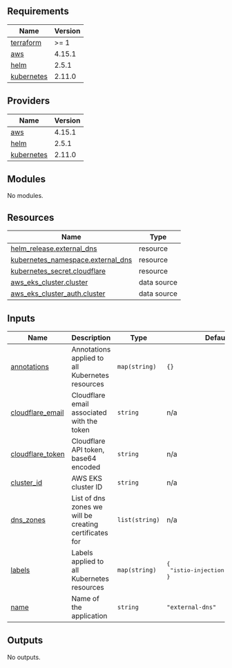 ## Requirements

| Name | Version |
|------|---------|
| <a name="requirement_terraform"></a> [terraform](#requirement\_terraform) | >= 1 |
| <a name="requirement_aws"></a> [aws](#requirement\_aws) | 4.15.1 |
| <a name="requirement_helm"></a> [helm](#requirement\_helm) | 2.5.1 |
| <a name="requirement_kubernetes"></a> [kubernetes](#requirement\_kubernetes) | 2.11.0 |

## Providers

| Name | Version |
|------|---------|
| <a name="provider_aws"></a> [aws](#provider\_aws) | 4.15.1 |
| <a name="provider_helm"></a> [helm](#provider\_helm) | 2.5.1 |
| <a name="provider_kubernetes"></a> [kubernetes](#provider\_kubernetes) | 2.11.0 |

## Modules

No modules.

## Resources

| Name | Type |
|------|------|
| [helm_release.external_dns](https://registry.terraform.io/providers/hashicorp/helm/2.5.1/docs/resources/release) | resource |
| [kubernetes_namespace.external_dns](https://registry.terraform.io/providers/hashicorp/kubernetes/2.11.0/docs/resources/namespace) | resource |
| [kubernetes_secret.cloudflare](https://registry.terraform.io/providers/hashicorp/kubernetes/2.11.0/docs/resources/secret) | resource |
| [aws_eks_cluster.cluster](https://registry.terraform.io/providers/hashicorp/aws/4.15.1/docs/data-sources/eks_cluster) | data source |
| [aws_eks_cluster_auth.cluster](https://registry.terraform.io/providers/hashicorp/aws/4.15.1/docs/data-sources/eks_cluster_auth) | data source |

## Inputs

| Name | Description | Type | Default | Required |
|------|-------------|------|---------|:--------:|
| <a name="input_annotations"></a> [annotations](#input\_annotations) | Annotations applied to all Kubernetes resources | `map(string)` | `{}` | no |
| <a name="input_cloudflare_email"></a> [cloudflare\_email](#input\_cloudflare\_email) | Cloudflare email associated with the token | `string` | n/a | yes |
| <a name="input_cloudflare_token"></a> [cloudflare\_token](#input\_cloudflare\_token) | Cloudflare API token, base64 encoded | `string` | n/a | yes |
| <a name="input_cluster_id"></a> [cluster\_id](#input\_cluster\_id) | AWS EKS cluster ID | `string` | n/a | yes |
| <a name="input_dns_zones"></a> [dns\_zones](#input\_dns\_zones) | List of dns zones we will be creating certificates for | `list(string)` | n/a | yes |
| <a name="input_labels"></a> [labels](#input\_labels) | Labels applied to all Kubernetes resources | `map(string)` | <pre>{<br>  "istio-injection": "disabled"<br>}</pre> | no |
| <a name="input_name"></a> [name](#input\_name) | Name of the application | `string` | `"external-dns"` | no |

## Outputs

No outputs.
